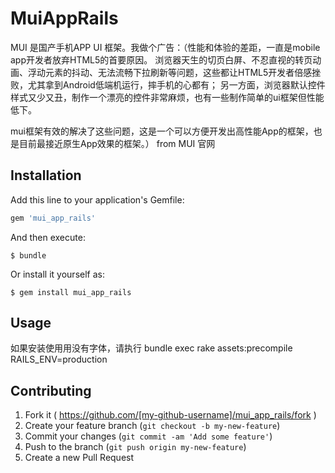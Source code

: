 # MuiAppRails

MUI 是国产手机APP UI 框架。我做个广告：（性能和体验的差距，一直是mobile app开发者放弃HTML5的首要原因。 浏览器天生的切页白屏、不忍直视的转页动画、浮动元素的抖动、无法流畅下拉刷新等问题，这些都让HTML5开发者倍感挫败，尤其拿到Android低端机运行，摔手机的心都有； 另一方面，浏览器默认控件样式又少又丑，制作一个漂亮的控件非常麻烦，也有一些制作简单的ui框架但性能低下。

mui框架有效的解决了这些问题，这是一个可以方便开发出高性能App的框架，也是目前最接近原生App效果的框架。） from MUI 官网

## Installation

Add this line to your application's Gemfile:

```ruby
gem 'mui_app_rails'
```

And then execute:

    $ bundle

Or install it yourself as:

    $ gem install mui_app_rails

## Usage

如果安装使用用没有字体，请执行 bundle exec rake assets:precompile RAILS_ENV=production

## Contributing

1. Fork it ( https://github.com/[my-github-username]/mui_app_rails/fork )
2. Create your feature branch (`git checkout -b my-new-feature`)
3. Commit your changes (`git commit -am 'Add some feature'`)
4. Push to the branch (`git push origin my-new-feature`)
5. Create a new Pull Request
